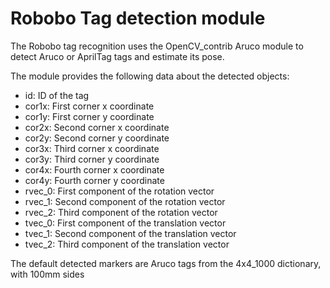 # Robobo Tag detection module

The Robobo tag recognition uses the OpenCV_contrib Aruco module to detect Aruco or AprilTag tags and estimate its pose.

The module provides the following data about the detected objects:

- id: ID of the tag
- cor1x: First corner x coordinate
- cor1y: First corner y coordinate
- cor2x: Second corner x coordinate
- cor2y: Second corner y coordinate
- cor3x: Third corner x coordinate
- cor3y: Third corner y coordinate
- cor4x: Fourth corner x coordinate
- cor4y: Fourth corner y coordinate
- rvec_0: First component of the rotation vector
- rvec_1: Second component of the rotation vector
- rvec_2: Third component of the rotation vector
- tvec_0: First component of the translation vector
- tvec_1: Second component of the translation vector
- tvec_2: Third component of the translation vector

The default detected markers are Aruco tags from the 4x4_1000 dictionary, with 100mm sides

